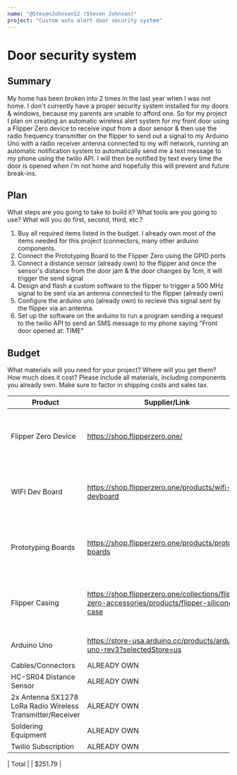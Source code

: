 ```yaml
---
name: "@StevenJohnson12 (Steven Johnson)"
project: "Custom auto alert door security system"
---
```


# Door security system

## Summary

My home has been broken into 2 times in the last year when I was not home. I don't currently have a proper security system installed for my doors & windows, because my parents are unable to afford one. So for my project I plan on creating an automatic wireless alert system for my front door using a Flipper Zero device to receive input from a door sensor & then use the radio frequency transmitter on the flipper to send out a signal to my Arduino Uno with a radio receiver antenna connected to my wifi network, running an automatic notification system to automatically send me a text message to my phone using the twilio API. I will then be notified by text every time the door is opened when i'm not home and hopefully this will prevent and future break-ins. 

## Plan

What steps are you going to take to build it? What tools are you going to use? What will you do first, second, third, etc.?
1. Buy all required items listed in the budget. I already own most of the items needed for this project (connectors, many other arduino components. 
2. Connect the Prototyping Board to the Flipper Zero using the GPIO ports
3. Connect a distance sensor (already own) to the flipper and once the sensor's distance from the door jam & the door changes by 1cm, it will trigger the send signal
4. Design and flash a custom software to the flipper to trigger a 500 MHz signal to be sent via an antenna connected to the flipper (already own)
5. Configure the arduino uno (already own) to recieve this signal sent by the flipper via an antenna.
6. Set up the software on the arduino to run a program sending a request to the twilio API to send an SMS message to my phone saying "Front door opened at: TIME"

## Budget

What materials will you need for your project? Where will you get them? How much does it cost? Please include all materials, including components you already own. Make sure to factor in shipping costs and sales tax.

| Product         | Supplier/Link                         | Cost   |
| --------------- | ------------------------------------- | ------ |
| Flipper Zero Device   | https://shop.flipperzero.one/ | $169.00 + $4.50 shipping cost & $10.70 in taxes  |
| WIFI Dev Board | https://shop.flipperzero.one/products/wifi-devboard  | $29.00  + $3.60 shipping cost & $1.84 in taxes |
| Prototyping Boards   | https://shop.flipperzero.one/products/proto-boards | $10.00 + $4.10 shipping cost & $0.60 in taxes |
| Flipper Casing   | https://shop.flipperzero.one/collections/flipper-zero-accessories/products/flipper-silicone-case | $15.00 + $2.50 shipping cost & $0.90 in taxes  |
| Arduino Uno   | https://store-usa.arduino.cc/products/arduino-uno-rev3?selectedStore=us | $0.00 (Already Own)  |
| Cables/Connectors   | ALREADY OWN | $0.00  |
| HC-SR04 Distance Sensor   | ALREADY OWN | $0.00  |
| 2x Antenna SX1278 LoRa Radio Wireless Transmitter/Receiver   | ALREADY OWN | $0.00  |
| Soldering Equipment   | ALREADY OWN | $0.00  |
| Twilio Subscription   | ALREADY OWN | $0.00  |



| Total           |                                       | $251.79 |
